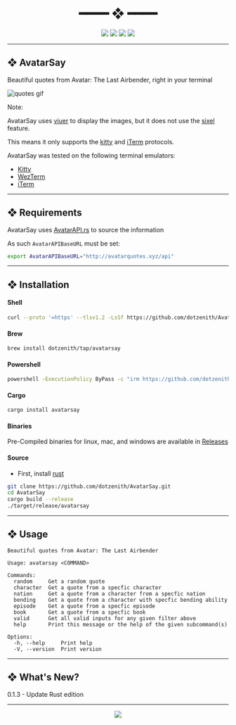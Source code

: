 <h1 align="center"> ━━━━  ❖  ━━━━ </h1>

<!-- BADGES -->
<div align="center">
   <p></p>

   <img src="https://img.shields.io/github/stars/dotzenith/AvatarSay?color=F8BD96&labelColor=302D41&style=for-the-badge">

   <img src="https://img.shields.io/github/forks/dotzenith/AvatarSay?color=DDB6F2&labelColor=302D41&style=for-the-badge">

   <img src="https://img.shields.io/github/repo-size/dotzenith/AvatarSay?color=ABE9B3&labelColor=302D41&style=for-the-badge">

   <img src="https://img.shields.io/github/commit-activity/y/dotzenith/AvatarSay?color=96CDFB&labelColor=302D41&style=for-the-badge&label=COMMITS"/>
   <br>
</div>

<p/>

---

## ❖ AvatarSay

Beautiful quotes from Avatar: The Last Airbender, right in your terminal

  <img src="https://assets.danshu.co/AvatarSay/quotes.gif" alt="quotes gif">

Note:

AvatarSay uses [viuer](https://github.com/atanunq/viuer) to display the images, but it does not use the [sixel](https://github.com/saitoha/libsixel) feature.

This means it only supports the [kitty](https://sw.kovidgoyal.net/kitty/graphics-protocol/) and [iTerm](https://iterm2.com/documentation-images.html) protocols.

AvatarSay was tested on the following terminal emulators:

- [Kitty](https://sw.kovidgoyal.net/kitty/)
- [WezTerm](https://wezfurlong.org/wezterm/index.html)
- [iTerm](https://iterm2.com/)

---

## ❖ Requirements

AvatarSay uses [AvatarAPI.rs](https://github.com/dotzenith/AvatarAPI.rs) to source the information

As such `AvatarAPIBaseURL` must be set:

```sh
export AvatarAPIBaseURL="http://avatarquotes.xyz/api"
```

---

## ❖ Installation

#### Shell
```sh
curl --proto '=https' --tlsv1.2 -LsSf https://github.com/dotzenith/AvatarSay/releases/latest/download/avatarsay-installer.sh | sh
```

#### Brew
```sh
brew install dotzenith/tap/avatarsay
```

#### Powershell
```sh
powershell -ExecutionPolicy ByPass -c "irm https://github.com/dotzenith/AvatarSay/releases/latest/download/avatarsay-installer.ps1 | iex"
```

#### Cargo
```sh
cargo install avatarsay
```

#### Binaries
Pre-Compiled binaries for linux, mac, and windows are available in [Releases](https://github.com/dotzenith/AvatarSay/releases)

#### Source
- First, install [rust](https://rustup.rs/)
```sh
git clone https://github.com/dotzenith/AvatarSay.git
cd AvatarSay
cargo build --release
./target/release/avatarsay
```

---

## ❖ Usage

```
Beautiful quotes from Avatar: The Last Airbender

Usage: avatarsay <COMMAND>

Commands:
  random     Get a random quote
  character  Get a quote from a specfic character
  nation     Get a quote from a character from a specfic nation
  bending    Get a quote from a character with specfic bending ability
  episode    Get a quote from a specfic episode
  book       Get a quote from a specfic book
  valid      Get all valid inputs for any given filter above
  help       Print this message or the help of the given subcommand(s)

Options:
  -h, --help     Print help
  -V, --version  Print version
```

---

## ❖ What's New?

0.1.3 - Update Rust edition

---

<div align="center">

   <img src="https://img.shields.io/static/v1.svg?label=License&message=MIT&color=F5E0DC&labelColor=302D41&style=for-the-badge">

</div>
